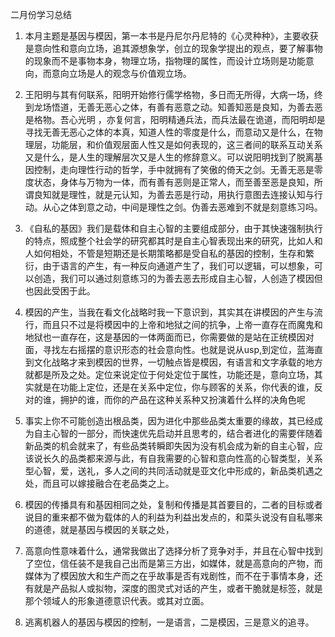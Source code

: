 二月份学习总结

1. 本月主题是基因与模因，第一本书是丹尼尔丹尼特的《心灵种种》，主要收获是意向性和意向立场，追其源想象学，创立的现象学提出的观点，要了解事物的现象而不是事物本身，物理立场，指物理的属性，而设计立场则是功能意向，而意向立场是人的观念与价值观立场。

2. 王阳明与其有何联系，阳明开始修行儒学格物，多日而无所得，大病一场，终到龙场悟道，无善无恶心之体，有善有恶意之动。知善知恶是良知，为善去恶是格物。吾心光明 ，亦复何言，阳明精通兵法，而兵法最在诡道，而阳明却是寻找无善无恶心之体的本真，知道人性的零度是什么，而意动又是什么，在物理层，功能层，和价值观层面人性又是如何表现的，这三者间的联系互动关系又是什么，是人生的理解层次又是人生的修辞意义。可以说阳明找到了脱离基因控制，走向理性行动的哲学，手中就拥有了笑傲的倚天之剑。无善无恶是零度状态，身体与万物为一体，而有善有恶则是正常人，而至善至恶是良知，所谓良知就是理性，就是元认知，为善去恶是行动，用执行意图去连接认知与行动。从心之体到意之动，中间是理性之剑。伪善去恶难到不就是刻意练习吗。

3. 《自私的基因》我们是载体和自主心智的主要组成部分，由于其快速强制执行的特点，照成整个社会学的研究都其时是自主心智表现出来的研究，比如人和人如何相处，不管是短期还是长期策略都是受自私的基因的控制，生存和繁衍，由于语言的产生，有一种反向通道产生了，我们可以逻辑，可以想象，可以创造，我们可以通过刻意练习的为善去恶去形成自主心智，人创造了模因但也因此受困于此。

4. 模因的产生，当我在看文化战略时我一下意识到，其实其在讲模因的产生与流行，而且只不过是将模因中的上帝和地狱之间的抗争，上帝一直存在而魔鬼和地狱也一直存在，这是基因的一体两面而已，你需要做的是站在正统模因对面，寻找左右摇摆的意识形态的社会意向性。也就是说从usp,到定位，蓝海直到文化战略才来到模因的世界，一切触点皆是模因，有语言和文字承载的地方就都是所及之处。定位来说定位于何处定位于属性，功能还是，意向立场，其实就是在功能上定位，还是在关系中定位，你与顾客的关系，你代表的谁，反对的谁，拥护的谁，而你的产品在这种关系种又扮演着什么样的决角色呢

5. 事实上你不可能创造出根品类，因为进化中那些品类太重要的缘故，其已经成为自主心智的一部分，而快速优先启动并且思考的，结合者进化的需要伴随着新品类的机会就来了，有些品类转瞬即失因为没有机会成为新的自主心智，应该说长久的品类都来源与此，有自我需要的心智和意向性高的心智类型，关系型心智，爱，送礼，多人之间的共同活动就是亚文化中形成的，新品类机遇之处，而且可以嫁接融合在老品类之上。

6. 模因的传播具有和基因相同之处，复制和传播是其首要目的，二者的目标或者说目的重来都不做为载体的人的利益为利益出发点的，和菜头说没有自私哪来的道德，就是基因与模因的关联之处，

7. 高意向性意味着什么，通常我做出了选择分析了竞争对手，并且在心智中找到了空位，信任装不是我自己出而是第三方出，如媒体，就是高意向的产物，而媒体为了模因放大和生产而之在乎故事是否有戏剧性，而不在于事情本身，还有就是产品拟人或拟物，深度的图灵式对话的产生，或者干脆就是标签，就是那个领域人的形象道德意识代表。或其对立面。

8. 逃离机器人的基因与模因的控制，一是语言，二是模因，三是意义的追寻。